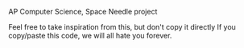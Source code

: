 AP Computer Science, Space Needle project

Feel free to take inspiration from this, but don't copy it directly
If you copy/paste this code, we will all hate you forever.
